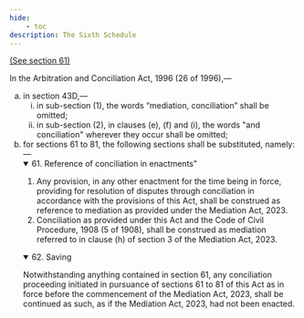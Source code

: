 ```yaml
---
hide:
    - toc
description: The Sixth Schedule
---
```


<style>
    ol.outer-list{
        list-style-type: lower-alpha;
    }
    ol.outer-list ol.inner-list {
        list-style-type: lower-roman;
    }
    ol.outer-list ol.inner-list-two {
        list-style-type: decimal;
    }
</style>

[(See section 61)](./61.md)

In the Arbitration and Conciliation Act, 1996 (26 of 1996),—

<ol class="outer-list">
<li> in section 43D,—
    <ol class="inner-list">
    <li> in sub-section (1), the words “mediation, conciliation” shall be omitted;</li>
    <li> in sub-section (2), in clauses (e), (f) and (i), the words "and conciliation" wherever they occur shall be omitted;</li>
    </ol>
</li>
<li> for sections 61 to 81, the following sections shall be substituted, namely:—
    <details class="note" open="open"><summary>61. Reference of conciliation in enactments"</summary>
        <p>
        <ol class="inner-list-two">
        <li> Any provision, in any other enactment for the time being in force, providing for resolution of disputes through conciliation in accordance with the provisions of this Act, shall be construed as reference to mediation as provided under the Mediation Act, 2023.</li>
        <li> Conciliation as provided under this Act and the Code of Civil Procedure, 1908 (5 of 1908), shall be construed as mediation referred to in clause (h) of section 3 of the Mediation Act, 2023.</li>
        </ol>
        </p>
    </details>
     <details class="note"  open="open"><summary>62. Saving</summary>
     <p> Notwithstanding anything contained in section 61, any conciliation proceeding initiated in pursuance of sections 61 to 81 of this Act as in force before the commencement of the Mediation Act, 2023, shall be continued as such, as if the Mediation Act, 2023, had not been enacted.</p>
     </details>
</li>
</ol>
